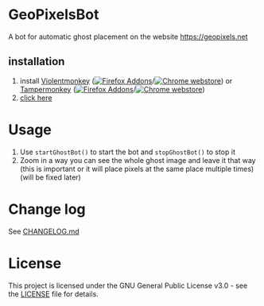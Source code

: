 # GeoPixelsBot
A bot for automatic ghost placement on the website https://geopixels.net

## installation
1. install [Violentmonkey](https://violentmonkey.github.io/) ([![Firefox Addons](https://www.readmecodegen.com/api/social-icon?name=firefoxbrowser&size=16)](https://addons.mozilla.org/en-US/firefox/addon/violentmonkey/)/[![Chrome webstore](https://www.readmecodegen.com/api/social-icon?name=chromewebstore&size=16)](https://chromewebstore.google.com/detail/jinjaccalgkegednnccohejagnlnfdag?utm_source=item-share-cb)) or [Tampermonkey](https://www.tampermonkey.net/) ([![Firefox Addons](https://www.readmecodegen.com/api/social-icon?name=firefoxbrowser&size=16)](https://addons.mozilla.org/en-US/firefox/addon/tampermonkey/)/[![Chrome webstore](https://www.readmecodegen.com/api/social-icon?name=chromewebstore&size=16)](https://chromewebstore.google.com/detail/dhdgffkkebhmkfjojejmpbldmpobfkfo))
2. [click here](https://github.com/nymtuta/GeoPixelsBot/raw/refs/heads/main/ghostBot.user.js)

# Usage
1. Use `startGhostBot()` to start the bot and `stopGhostBot()` to stop it
2. Zoom in a way you can see the whole ghost image and leave it that way (this is important or it will place pixels at the same place multiple times) (will be fixed later)

# Change log
See [CHANGELOG.md](CHANGELOG.md)

# License
This project is licensed under the GNU General Public License v3.0 - see the [LICENSE](LICENSE.md) file for details.